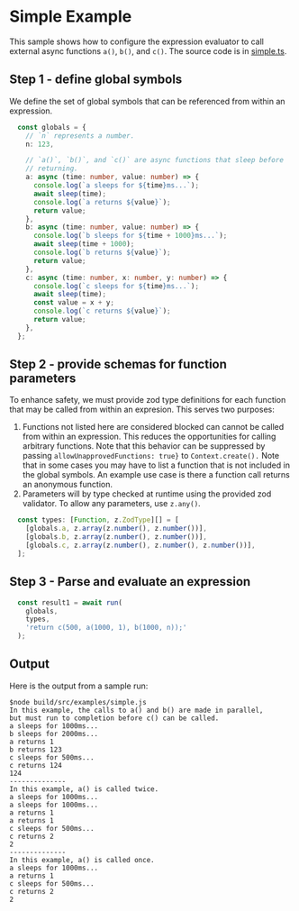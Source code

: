 # Simple Example

This sample shows how to configure the expression evaluator to call external async functions `a()`, `b()`, and `c()`. The source code is in [simple.ts](simple.ts).

## Step 1 - define global symbols
We define the set of global symbols that can be referenced from within an expression.

~~~typescript
  const globals = {
    // `n` represents a number.
    n: 123,

    // `a()`, `b()`, and `c()` are async functions that sleep before
    // returning.
    a: async (time: number, value: number) => {
      console.log(`a sleeps for ${time}ms...`);
      await sleep(time);
      console.log(`a returns ${value}`);
      return value;
    },
    b: async (time: number, value: number) => {
      console.log(`b sleeps for ${time + 1000}ms...`);
      await sleep(time + 1000);
      console.log(`b returns ${value}`);
      return value;
    },
    c: async (time: number, x: number, y: number) => {
      console.log(`c sleeps for ${time}ms...`);
      await sleep(time);
      const value = x + y;
      console.log(`c returns ${value}`);
      return value;
    },
  };
~~~

## Step 2 - provide schemas for function parameters
To enhance safety, we must provide zod type definitions for each
function that may be called from within an expresion. This serves
two purposes:

  1. Functions not listed here are considered blocked can cannot
     be called from within an expression. This reduces the opportunities for calling arbitrary functions. Note that this behavior can be suppressed by passing `allowUnapprovedFunctions: true}` to `Context.create().` Note that in some cases you may have to list a function that is not included in the global symbols. An example use case is there a function call returns an anonymous function.
  2. Parameters will by type checked at runtime using the provided
     zod validator. To allow any parameters, use `z.any()`.

~~~typescript
  const types: [Function, z.ZodType][] = [
    [globals.a, z.array(z.number(), z.number())],
    [globals.b, z.array(z.number(), z.number())],
    [globals.c, z.array(z.number(), z.number(), z.number())],
  ];
~~~

## Step 3 - Parse and evaluate an expression

~~~typescript
  const result1 = await run(
    globals,
    types,
    'return c(500, a(1000, 1), b(1000, n));'
  );
~~~

## Output

Here is the output from a sample run:

~~~
$node build/src/examples/simple.js   
In this example, the calls to a() and b() are made in parallel,
but must run to completion before c() can be called.
a sleeps for 1000ms...
b sleeps for 2000ms...
a returns 1
b returns 123
c sleeps for 500ms...
c returns 124
124
--------------
In this example, a() is called twice.
a sleeps for 1000ms...
a sleeps for 1000ms...
a returns 1
a returns 1
c sleeps for 500ms...
c returns 2
2
--------------
In this example, a() is called once.
a sleeps for 1000ms...
a returns 1
c sleeps for 500ms...
c returns 2
2
~~~
